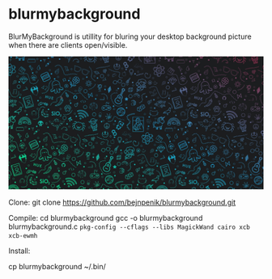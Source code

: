 # blurmybackground
BlurMyBackground is utillity for bluring your desktop background picture when there are clients open/visible.

![](https://github.com/bejnpenik/blurmybackground/blob/master/blurmybackground.giff)

Clone:
git clone https://github.com/bejnpenik/blurmybackground.git

Compile:
cd blurmybackground
gcc -o blurmybackground blurmybackground.c `pkg-config --cflags --libs MagickWand cairo xcb xcb-ewmh`

Install:

cp blurmybackground ~/.bin/ 
